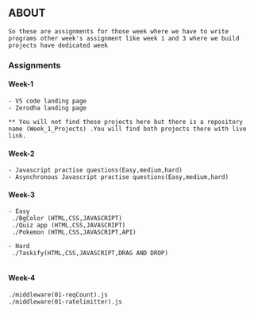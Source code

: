 ## ABOUT

```
So these are assignments for those week where we have to write programs other week's assignment like week 1 and 3 where we build projects have dedicated week
```

### Assignments

#### Week-1

```
- VS code landing page
- Zerodha landing page

** You will not find these projects here but there is a repository name (Week_1_Projects) .You will find both projects there with live link.

```

#### Week-2

```
- Javascript practise questions(Easy,medium,hard)
- Asynchronous Javascript practise questions(Easy,medium,hard)
```

#### Week-3

```
- Easy
 ./BgColor (HTML,CSS,JAVASCRIPT)
 ./Quiz app (HTML,CSS,JAVASCRIPT)
 ./Pokemon (HTML,CSS,JAVASCRIPT,API)

- Hard
 ./Taskify(HTML,CSS,JAVASCRIPT,DRAG AND DROP)
 
```

#### Week-4

```
./middleware(01-reqCount).js
./middleware(01-ratelimitter).js
```
